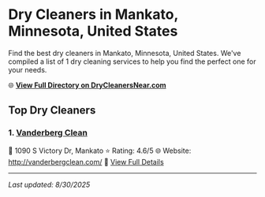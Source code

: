 # Dry Cleaners in Mankato, Minnesota, United States

Find the best dry cleaners in Mankato, Minnesota, United States. We've compiled a list of 1 dry cleaning services to help you find the perfect one for your needs.

🌐 **[View Full Directory on DryCleanersNear.com](https://drycleanersnear.com/city/US/Minnesota/Mankato)**

## Top Dry Cleaners

### 1. [Vanderberg Clean](https://drycleanersnear.com/dryCleaner/688ec2a34a20501142cb9c60/vanderberg-clean)
📍 1090 S Victory Dr, Mankato
⭐ Rating: 4.6/5
🌐 Website: http://vanderbergclean.com/
🔗 [View Full Details](https://drycleanersnear.com/dryCleaner/688ec2a34a20501142cb9c60/vanderberg-clean)


---

*Last updated: 8/30/2025*
